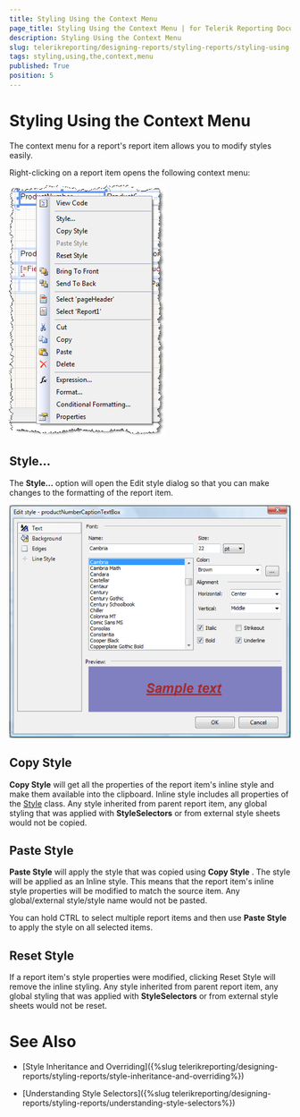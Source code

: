 ```yaml
---
title: Styling Using the Context Menu
page_title: Styling Using the Context Menu | for Telerik Reporting Documentation
description: Styling Using the Context Menu
slug: telerikreporting/designing-reports/styling-reports/styling-using-the-context-menu
tags: styling,using,the,context,menu
published: True
position: 5
---
```


# Styling Using the Context Menu



The context menu for a report's report item allows you to modify styles easily.

Right-clicking on a report item opens the following context menu:

  

  ![](images/ReportContextA.png)

## Style...

The __Style...__  option will open the Edit style dialog so that you can make changes to the formatting of the report item.

  

  ![](images/ReportContextB.png)

## Copy Style

__Copy Style__  will get all the properties of the report item's inline style and make them available into the clipboard. Inline style       	includes all properties of the [Style](/reporting/api/Telerik.Reporting.Drawing.Style) class.       	Any style inherited from parent report item, any global styling that was applied with __StyleSelectors__  or from external style sheets would not be copied.       	

## Paste Style

__Paste Style__  will apply the style that was copied using __Copy Style__ . The style will be applied as an Inline style. This means        	that the report item's inline style properties will be modified to match the source item. Any global/external style/style name would not be pasted.       	

You can hold CTRL to select multiple report items and then use __Paste Style__  to apply the style on all selected items.

## Reset Style

If a report item's style properties were modified, clicking Reset Style will remove the inline styling. Any style inherited from parent report item,        		any global styling that was applied with __StyleSelectors__  or from external style sheets would not be reset.

# See Also


 * [Style Inheritance and Overriding]({%slug telerikreporting/designing-reports/styling-reports/style-inheritance-and-overriding%})

 * [Understanding Style Selectors]({%slug telerikreporting/designing-reports/styling-reports/understanding-style-selectors%})
